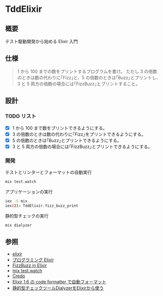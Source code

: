 # TddElixir

## 概要

テスト駆動開発から始める Elixir 入門

## 仕様

> 1 から 100 までの数をプリントするプログラムを書け。
> ただし 3 の倍数のときは数の代わりに｢Fizz｣と、5 の倍数のときは｢Buzz｣とプリントし、3 と 5 両方の倍数の場合には｢FizzBuzz｣とプリントすること。

## 設計

### TODO リスト

- [x] 1 から 100 まで数をプリントできるようにする。
- [x] 3 の倍数のときは数の代わりに｢Fizz｣をプリントできるようにする。
- [x] 5 の倍数のときは｢Buzz｣とプリントできるようにする。
- [x] 3 と 5 両方の倍数の場合には｢FizzBuzz｣とプリントできるようにする。

### 開発

テストとリンターとフォーマットの自動実行

```bash
mix test.watch
```

アプリケーションの実行

```bash
iex -S mix
iex(2)> TddElixir.fizz_buzz_print
```

静的型チェックの実行

```bash
mix dialyzer
```

## 参照

- [elixir](https://elixir-lang.org/)
- [プログラミング Elixir](https://www.amazon.co.jp/dp/B01KFCXP04/ref=dp-kindle-redirect?_encoding=UTF8&btkr=1)
- [FizzBuzz in Elixir](https://sublimecoding.com/fizzbuzz-in-elixir/)
- [mix test.watch](https://github.com/lpil/mix-test.watch)
- [Credo](https://github.com/rrrene/credo)
- [Elixir 1.6 の code formatter で自動フォーマット](https://qiita.com/shufo/items/f5e3ccd4892288449ff9)
- [静的型チェックツールDialyzerをElixirから使う](https://qiita.com/niku/items/826f3c39c2b8bd99eb5a)
